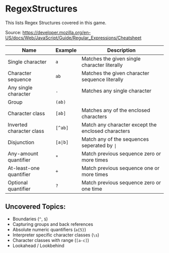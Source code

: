 # RegexStructures

This lists Regex Structures covered in this game.

Source:
https://developer.mozilla.org/en-US/docs/Web/JavaScript/Guide/Regular_Expressions/Cheatsheet

Name|Example|Description
-|-|-
Single character|`a`|Matches the given single character literally
Character sequence|`ab`|Matches the given character sequence literally
Any single character|`.`|Matches any single character
Group|`(ab)`|
Character class|`[ab]`|Matches any of the enclosed characters
Inverted character class|`[^ab]`|Match any character except the enclosed characters
Disjunction|`[a\|b]`|Match any of the sequences seperated by `\|`
Any-amount quantifier|`*`|Match previous sequence zero or more times
At-least-one quantifier|`+`|Match previous sequence one or more times
Optional quantifier|`?`|Match previous sequence zero or one time

## Uncovered Topics:
* Boundaries (`^`, `$`)
* Capturing groups and back references
* Absolute numeric quantifiers (`a{5}`)
* Interpreter specific character classes (`\s`)
* Character classes with range (`[a-c]`)
* Lookahead / Lookbehind
